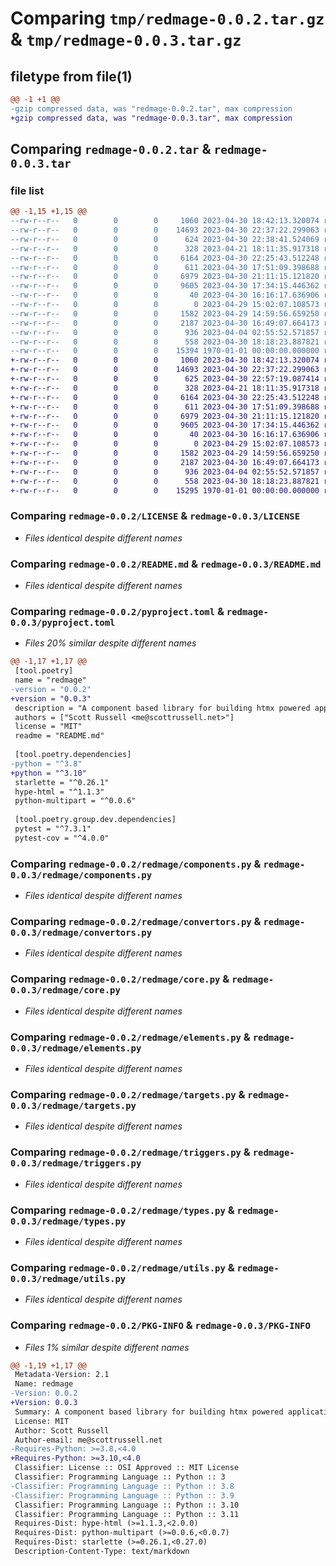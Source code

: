 # Comparing `tmp/redmage-0.0.2.tar.gz` & `tmp/redmage-0.0.3.tar.gz`

## filetype from file(1)

```diff
@@ -1 +1 @@
-gzip compressed data, was "redmage-0.0.2.tar", max compression
+gzip compressed data, was "redmage-0.0.3.tar", max compression
```

## Comparing `redmage-0.0.2.tar` & `redmage-0.0.3.tar`

### file list

```diff
@@ -1,15 +1,15 @@
--rw-r--r--   0        0        0     1060 2023-04-30 18:42:13.320074 redmage-0.0.2/LICENSE
--rw-r--r--   0        0        0    14693 2023-04-30 22:37:22.299063 redmage-0.0.2/README.md
--rw-r--r--   0        0        0      624 2023-04-30 22:38:41.524069 redmage-0.0.2/pyproject.toml
--rw-r--r--   0        0        0      328 2023-04-21 18:11:35.917318 redmage-0.0.2/redmage/__init__.py
--rw-r--r--   0        0        0     6164 2023-04-30 22:25:43.512248 redmage-0.0.2/redmage/components.py
--rw-r--r--   0        0        0      611 2023-04-30 17:51:09.398688 redmage-0.0.2/redmage/convertors.py
--rw-r--r--   0        0        0     6979 2023-04-30 21:11:15.121820 redmage-0.0.2/redmage/core.py
--rw-r--r--   0        0        0     9605 2023-04-30 17:34:15.446362 redmage-0.0.2/redmage/elements.py
--rw-r--r--   0        0        0       40 2023-04-30 16:16:17.636906 redmage-0.0.2/redmage/exceptions.py
--rw-r--r--   0        0        0        0 2023-04-29 15:02:07.108573 redmage-0.0.2/redmage/py.typed
--rw-r--r--   0        0        0     1582 2023-04-29 14:59:56.659250 redmage-0.0.2/redmage/targets.py
--rw-r--r--   0        0        0     2187 2023-04-30 16:49:07.664173 redmage-0.0.2/redmage/triggers.py
--rw-r--r--   0        0        0      936 2023-04-04 02:55:52.571857 redmage-0.0.2/redmage/types.py
--rw-r--r--   0        0        0      558 2023-04-30 18:18:23.887821 redmage-0.0.2/redmage/utils.py
--rw-r--r--   0        0        0    15394 1970-01-01 00:00:00.000000 redmage-0.0.2/PKG-INFO
+-rw-r--r--   0        0        0     1060 2023-04-30 18:42:13.320074 redmage-0.0.3/LICENSE
+-rw-r--r--   0        0        0    14693 2023-04-30 22:37:22.299063 redmage-0.0.3/README.md
+-rw-r--r--   0        0        0      625 2023-04-30 22:57:19.087414 redmage-0.0.3/pyproject.toml
+-rw-r--r--   0        0        0      328 2023-04-21 18:11:35.917318 redmage-0.0.3/redmage/__init__.py
+-rw-r--r--   0        0        0     6164 2023-04-30 22:25:43.512248 redmage-0.0.3/redmage/components.py
+-rw-r--r--   0        0        0      611 2023-04-30 17:51:09.398688 redmage-0.0.3/redmage/convertors.py
+-rw-r--r--   0        0        0     6979 2023-04-30 21:11:15.121820 redmage-0.0.3/redmage/core.py
+-rw-r--r--   0        0        0     9605 2023-04-30 17:34:15.446362 redmage-0.0.3/redmage/elements.py
+-rw-r--r--   0        0        0       40 2023-04-30 16:16:17.636906 redmage-0.0.3/redmage/exceptions.py
+-rw-r--r--   0        0        0        0 2023-04-29 15:02:07.108573 redmage-0.0.3/redmage/py.typed
+-rw-r--r--   0        0        0     1582 2023-04-29 14:59:56.659250 redmage-0.0.3/redmage/targets.py
+-rw-r--r--   0        0        0     2187 2023-04-30 16:49:07.664173 redmage-0.0.3/redmage/triggers.py
+-rw-r--r--   0        0        0      936 2023-04-04 02:55:52.571857 redmage-0.0.3/redmage/types.py
+-rw-r--r--   0        0        0      558 2023-04-30 18:18:23.887821 redmage-0.0.3/redmage/utils.py
+-rw-r--r--   0        0        0    15295 1970-01-01 00:00:00.000000 redmage-0.0.3/PKG-INFO
```

### Comparing `redmage-0.0.2/LICENSE` & `redmage-0.0.3/LICENSE`

 * *Files identical despite different names*

### Comparing `redmage-0.0.2/README.md` & `redmage-0.0.3/README.md`

 * *Files identical despite different names*

### Comparing `redmage-0.0.2/pyproject.toml` & `redmage-0.0.3/pyproject.toml`

 * *Files 20% similar despite different names*

```diff
@@ -1,17 +1,17 @@
 [tool.poetry]
 name = "redmage"
-version = "0.0.2"
+version = "0.0.3"
 description = "A component based library for building htmx powered applications."
 authors = ["Scott Russell <me@scottrussell.net>"]
 license = "MIT"
 readme = "README.md"
 
 [tool.poetry.dependencies]
-python = "^3.8"
+python = "^3.10"
 starlette = "^0.26.1"
 hype-html = "^1.1.3"
 python-multipart = "^0.0.6"
 
 [tool.poetry.group.dev.dependencies]
 pytest = "^7.3.1"
 pytest-cov = "^4.0.0"
```

### Comparing `redmage-0.0.2/redmage/components.py` & `redmage-0.0.3/redmage/components.py`

 * *Files identical despite different names*

### Comparing `redmage-0.0.2/redmage/convertors.py` & `redmage-0.0.3/redmage/convertors.py`

 * *Files identical despite different names*

### Comparing `redmage-0.0.2/redmage/core.py` & `redmage-0.0.3/redmage/core.py`

 * *Files identical despite different names*

### Comparing `redmage-0.0.2/redmage/elements.py` & `redmage-0.0.3/redmage/elements.py`

 * *Files identical despite different names*

### Comparing `redmage-0.0.2/redmage/targets.py` & `redmage-0.0.3/redmage/targets.py`

 * *Files identical despite different names*

### Comparing `redmage-0.0.2/redmage/triggers.py` & `redmage-0.0.3/redmage/triggers.py`

 * *Files identical despite different names*

### Comparing `redmage-0.0.2/redmage/types.py` & `redmage-0.0.3/redmage/types.py`

 * *Files identical despite different names*

### Comparing `redmage-0.0.2/redmage/utils.py` & `redmage-0.0.3/redmage/utils.py`

 * *Files identical despite different names*

### Comparing `redmage-0.0.2/PKG-INFO` & `redmage-0.0.3/PKG-INFO`

 * *Files 1% similar despite different names*

```diff
@@ -1,19 +1,17 @@
 Metadata-Version: 2.1
 Name: redmage
-Version: 0.0.2
+Version: 0.0.3
 Summary: A component based library for building htmx powered applications.
 License: MIT
 Author: Scott Russell
 Author-email: me@scottrussell.net
-Requires-Python: >=3.8,<4.0
+Requires-Python: >=3.10,<4.0
 Classifier: License :: OSI Approved :: MIT License
 Classifier: Programming Language :: Python :: 3
-Classifier: Programming Language :: Python :: 3.8
-Classifier: Programming Language :: Python :: 3.9
 Classifier: Programming Language :: Python :: 3.10
 Classifier: Programming Language :: Python :: 3.11
 Requires-Dist: hype-html (>=1.1.3,<2.0.0)
 Requires-Dist: python-multipart (>=0.0.6,<0.0.7)
 Requires-Dist: starlette (>=0.26.1,<0.27.0)
 Description-Content-Type: text/markdown
```


